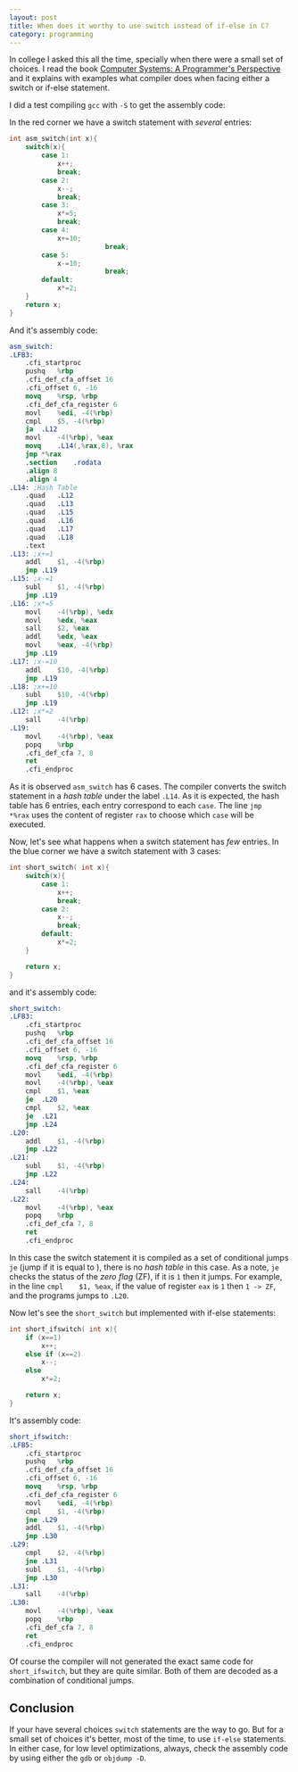 ```yaml
---
layout: post
title: When does it worthy to use switch instead of if-else in C?
category: programming
---
```


In college I asked this all the time, specially when there were a small set of choices. I read the book [Computer Systems: A Programmer's Perspective ](https://www.amazon.com/Computer-Systems-Programmers-Perspective-3rd/dp/013409266X/ref=sr_1_1?ie=UTF8&qid=1490718500&sr=8-1&keywords=computer+systems) and it explains with examples what compiler does when facing either a switch or if-else statement.

I did a test compiling `gcc` with `-S` to get the assembly code:

In the red corner we have a switch statement with _several_ entries:

```c
int asm_switch(int x){
	switch(x){
		case 1:
			x++;
			break;
		case 2:
			x--;
			break;
		case 3:
			x*=5;
			break;
		case 4:
			x+=10;
                        break;
		case 5:
			x-=10;
                        break;
		default:
			x*=2;
	}
	return x;
}
```

And it's assembly code:


```nasm
asm_switch:
.LFB3:
	.cfi_startproc
	pushq	%rbp
	.cfi_def_cfa_offset 16
	.cfi_offset 6, -16
	movq	%rsp, %rbp
	.cfi_def_cfa_register 6
	movl	%edi, -4(%rbp)
	cmpl	$5, -4(%rbp)
	ja	.L12
	movl	-4(%rbp), %eax
	movq	.L14(,%rax,8), %rax
	jmp	*%rax
	.section	.rodata
	.align 8
	.align 4
.L14: ;Hash Table
	.quad	.L12
	.quad	.L13
	.quad	.L15
	.quad	.L16
	.quad	.L17
	.quad	.L18
	.text
.L13: ;x+=1
	addl	$1, -4(%rbp)
	jmp	.L19
.L15: ;x-=1
	subl	$1, -4(%rbp)
	jmp	.L19
.L16: ;x*=5
	movl	-4(%rbp), %edx
	movl	%edx, %eax
	sall	$2, %eax
	addl	%edx, %eax
	movl	%eax, -4(%rbp)
	jmp	.L19
.L17: ;x-=10
	addl	$10, -4(%rbp)
	jmp	.L19
.L18: ;x+=10
	subl	$10, -4(%rbp)
	jmp	.L19
.L12: ;x*=2
	sall	-4(%rbp)
.L19:
	movl	-4(%rbp), %eax
	popq	%rbp
	.cfi_def_cfa 7, 8
	ret
	.cfi_endproc
```


As it is observed `asm_switch` has 6 cases. The compiler converts the switch statement in a _hash table_ under the label `.L14`. 
As it is expected, the hash table has 6 entries, each entry correspond to each `case`.
The line `jmp	*%rax` uses the content of register `rax` to choose which `case` will be executed.

Now, let's see what happens when a switch statement has _few_ entries.
In the blue corner we have a switch statement with 3 cases:

```c
int short_switch( int x){	
	switch(x){
		case 1:
			x++;
			break;
		case 2:
			x--;
			break;
		default:
			x*=2;
	}

	return x;
}
```
and it's assembly code:

```nasm
short_switch:
.LFB3:
	.cfi_startproc
	pushq	%rbp
	.cfi_def_cfa_offset 16
	.cfi_offset 6, -16
	movq	%rsp, %rbp
	.cfi_def_cfa_register 6
	movl	%edi, -4(%rbp)
	movl	-4(%rbp), %eax
	cmpl	$1, %eax
	je	.L20
	cmpl	$2, %eax
	je	.L21
	jmp	.L24
.L20:
	addl	$1, -4(%rbp)
	jmp	.L22
.L21:
	subl	$1, -4(%rbp)
	jmp	.L22
.L24:
	sall	-4(%rbp)
.L22:
	movl	-4(%rbp), %eax
	popq	%rbp
	.cfi_def_cfa 7, 8
	ret
	.cfi_endproc
```

In this case the switch statement it is compiled as a set of conditional jumps `je` (jump if it is equal to ), there is no _hash table_ in this case. As a note, `je` checks the status of the _zero flag_ (ZF), if it is `1` then it jumps.  For example, in the line `cmpl	$1, %eax`, if the value of register `eax` is `1` then `1 -> ZF`, and the programs jumps to `.L20`.


Now let's see the `short_switch` but implemented with if-else statements:

```c
int short_ifswitch( int x){	
    if (x==1)
        x++;
    else if (x==2)
        x--;
    else
        x*=2;

    return x;
}
```

It's assembly code:
```nasm
short_ifswitch:
.LFB5:
	.cfi_startproc
	pushq	%rbp
	.cfi_def_cfa_offset 16
	.cfi_offset 6, -16
	movq	%rsp, %rbp
	.cfi_def_cfa_register 6
	movl	%edi, -4(%rbp)
	cmpl	$1, -4(%rbp)
	jne	.L29
	addl	$1, -4(%rbp)
	jmp	.L30
.L29:
	cmpl	$2, -4(%rbp)
	jne	.L31
	subl	$1, -4(%rbp)
	jmp	.L30
.L31:
	sall	-4(%rbp)
.L30:
	movl	-4(%rbp), %eax
	popq	%rbp
	.cfi_def_cfa 7, 8
	ret
	.cfi_endproc
```

Of course the compiler will not generated the exact same code for `short_ifswitch`, but they are quite similar. Both of them are decoded as a combination of conditional jumps.

## Conclusion
If your have several choices `switch` statements are the way to go. But for a small set of choices it's better, most of the time, to use `if-else` statements. In either case, for low level optimizations, always, check the assembly code by using either the `gdb` or `objdump -D`. 
